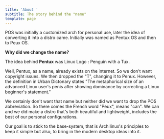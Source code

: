 ```yaml
---
title: 'About '
subtitle: The story behind the "name"
template: page
---
```

POS was initially a customized arch for personal use, later the idea of converting it into a distro came. Initially was named as Pentux OS and then to Peux OS.

**Why did we change the name?**

The idea behind **Pentux** was Linux Logo : Penguin with a Tux.

Well, Pentux, as a name, already exists on the internet. So we don't want copyright issues. We then dropped the "T", changing it to Penux. However, the definition in Urban Dictonary states "The metaphorical size of an advanced Linux user's penis after showing dominance by correcting a Linux beginner's statement."

We certainly don't want that name but neither did we want to drop the POS abbreviation. So there comes the French word "Peux", means "can". We can and we did make a distro that's both beautiful and lightweight, includes the best of our personal configurations.

Our goal is to stick to the base-system, that is Arch linux's principles to keep it simple but also, to bring in the modern desktop ideas into it.